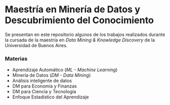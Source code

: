 # Maestría en Minería de Datos y Descubrimiento del Conocimiento

Se presentan en este repositorio algunos de los trabajos realizados durante la cursada de la maestría en <i>Data Mining & Knowledge Discovery</i> de la Universidad de Buenos Aires.


### Materias

<ul>
  <li>Aprendizaje Automático (<i>ML - Machine Learning</i>)</li>
  <li>Minería de Datos (<i>DM - Data Mining</i>)</li>
  <li>Análisis inteligente de datos</li>
  <li>DM para Economía y Finanzas</li>
  <li>DM para Ciencia y Tecnología</li>
  <li>Enfoque Estadístico del Aprendizaje</li>
</ul>
